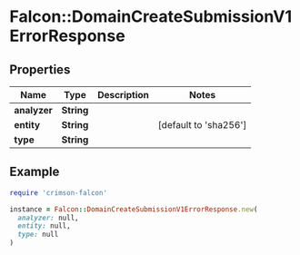 # Falcon::DomainCreateSubmissionV1ErrorResponse

## Properties

| Name | Type | Description | Notes |
| ---- | ---- | ----------- | ----- |
| **analyzer** | **String** |  |  |
| **entity** | **String** |  | [default to &#39;sha256&#39;] |
| **type** | **String** |  |  |

## Example

```ruby
require 'crimson-falcon'

instance = Falcon::DomainCreateSubmissionV1ErrorResponse.new(
  analyzer: null,
  entity: null,
  type: null
)
```

